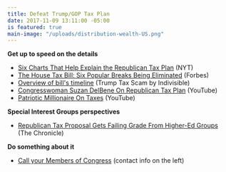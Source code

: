 ```yaml
---
title: Defeat Trump/GOP Tax Plan
date: 2017-11-09 13:11:00 -05:00
is featured: true
main-image: "/uploads/distribution-wealth-US.png"
---
```


**Get up to speed on the details**
* [Six Charts That Help Explain
the Republican Tax Plan](https://www.nytimes.com/interactive/2017/09/27/us/politics/six-charts-to-explain-the-republican-tax-plan.html) (NYT)
* [The House Tax Bill: Six Popular Breaks Being Eliminated](https://www.forbes.com/sites/anthonynitti/2017/11/02/the-house-tax-bill-six-popular-breaks-you-didnt-realize-youll-be-losing/#51b7bcba5453) (Forbes)
* [Overview of bill's timeline](https://www.trumptaxscam.org/scam/) (Trump Tax Scam by Indivisible)
* [Congresswoman Suzan DelBene On Republican Tax Plan](https://www.youtube.com/watch?v=h2B00vqD4zI) (YouTube)
* [Patriotic Millionaire On Taxes](https://www.youtube.com/watch?v=KKJpx3-Zwdg) (YouTube)

**Special Interest Groups perspectives**
* [Republican Tax Proposal Gets Failing Grade From Higher-Ed Groups](http://www.chronicle.com/article/Republican-Tax-Proposal-Gets/241662) (The Chronicle)

**Do something about it**
* [Call your Members of Congress](https://www.trumptaxscam.org/scam/) (contact info on the left)